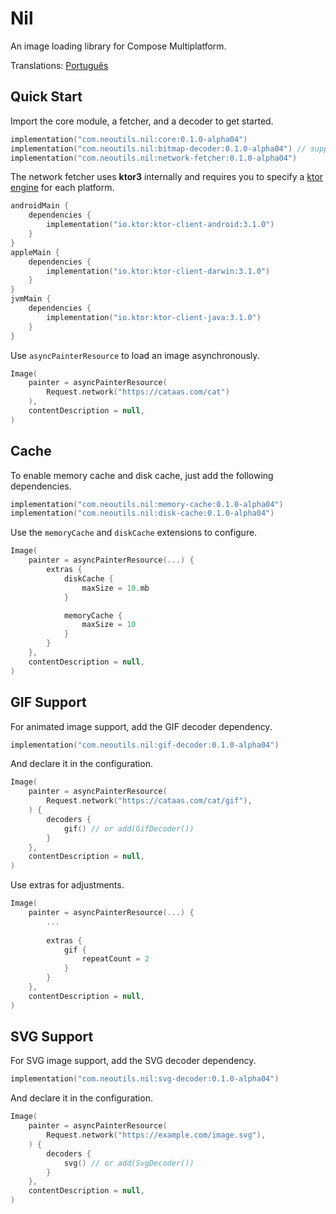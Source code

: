 # Nil

An image loading library for Compose Multiplatform.

Translations: [Português](README-pt.md)

## Quick Start

Import the core module, a fetcher, and a decoder to get started.

```kotlin
implementation("com.neoutils.nil:core:0.1.0-alpha04")
implementation("com.neoutils.nil:bitmap-decoder:0.1.0-alpha04") // supports PNG, JPEG and WEBP
implementation("com.neoutils.nil:network-fetcher:0.1.0-alpha04")
```

The network fetcher uses **ktor3** internally and requires you to specify
a [ktor engine](https://ktor.io/docs/client-engines.html) for each platform.

```kotlin
androidMain {
    dependencies {
        implementation("io.ktor:ktor-client-android:3.1.0")
    }
}
appleMain {
    dependencies {
        implementation("io.ktor:ktor-client-darwin:3.1.0")
    }
}
jvmMain {
    dependencies {
        implementation("io.ktor:ktor-client-java:3.1.0")
    }
}
```

Use `asyncPainterResource` to load an image asynchronously.

```kotlin
Image(
    painter = asyncPainterResource(
        Request.network("https://cataas.com/cat")
    ),
    contentDescription = null,
)
```

## Cache

To enable memory cache and disk cache, just add the following dependencies.

```kotlin
implementation("com.neoutils.nil:memory-cache:0.1.0-alpha04")
implementation("com.neoutils.nil:disk-cache:0.1.0-alpha04")
```

Use the `memoryCache` and `diskCache` extensions to configure.

``` kotlin
Image(
    painter = asyncPainterResource(...) {
        extras {
            diskCache {
                maxSize = 10.mb
            }

            memoryCache {
                maxSize = 10
            }
        }
    },
    contentDescription = null,
)
```

## GIF Support

For animated image support, add the GIF decoder dependency.

```kotlin
implementation("com.neoutils.nil:gif-decoder:0.1.0-alpha04")
```

And declare it in the configuration.

```kotlin
Image(
    painter = asyncPainterResource(
        Request.network("https://cataas.com/cat/gif"),
    ) {
        decoders {
            gif() // or add(GifDecoder())
        }
    },
    contentDescription = null,
)
```

Use extras for adjustments.

``` kotlin
Image(
    painter = asyncPainterResource(...) {
        ...
    
        extras {
            gif {
                repeatCount = 2
            }
        }
    },
    contentDescription = null,
)
```

## SVG Support

For SVG image support, add the SVG decoder dependency.

```kotlin
implementation("com.neoutils.nil:svg-decoder:0.1.0-alpha04")
```

And declare it in the configuration.

```kotlin
Image(
    painter = asyncPainterResource(
        Request.network("https://example.com/image.svg"),
    ) {
        decoders {
            svg() // or add(SvgDecoder())
        }
    },
    contentDescription = null,
)
```